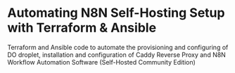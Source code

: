 # Automating N8N Self-Hosting Setup with Terraform & Ansible

Terraform and Ansible code to automate the provisioning and configuring of DO droplet, installation and configuration of Caddy Reverse Proxy and N8N Workflow Automation Software (Self-Hosted Community Edition)
